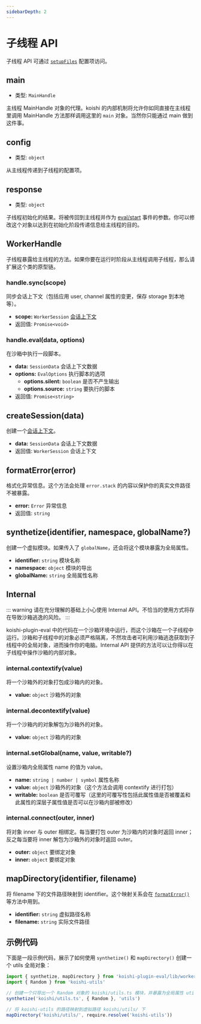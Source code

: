```yaml
---
sidebarDepth: 2
---
```


# 子线程 API

子线程 API 可通过 [`setupFiles`](./config.md#setupfiles) 配置项访问。

## main

- 类型: `MainHandle`

主线程 MainHandle 对象的代理。koishi 的内部机制将允许你如同直接在主线程里调用 MainHandle 方法那样调用这里的 `main` 对象。当然你只能通过 main 做到这件事。

## config

- 类型: `object`

从主线程传递到子线程的配置项。

## response

- 类型: `object`

子线程初始化的结果。将被传回到主线程并作为 [eval/start](./main.md#eval-start) 事件的参数。你可以修改这个对象以达到在初始化阶段传递信息给主线程的目的。

## WorkerHandle

子线程暴露给主线程的方法。如果你要在运行时阶段从主线程调用子线程，那么请扩展这个类的原型链。

### handle.sync(scope)

同步会话上下文（包括应用 user, channel 属性的变更，保存 storage 到本地等）。

- **scope:** `WorkerSession` [会话上下文](./sandbox.md#会话上下文)
- 返回值: `Promise<void>`

### handle.eval(data, options)

在沙箱中执行一段脚本。

- **data:** `SessionData` 会话上下文数据
- **options:** `EvalOptions` 执行脚本的选项
  - **options.silent:** `boolean` 是否不产生输出
  - **options.source:** `string` 要执行的脚本
- 返回值: `Promise<string>`

## createSession(data)

创建一个[会话上下文](./sandbox.md#会话上下文)。

- **data:** `SessionData` 会话上下文数据
- 返回值: `WorkerSession` 会话上下文

## formatError(error)

格式化异常信息。这个方法会处理 `error.stack` 的内容以保护你的真实文件路径不被暴露。

- **error:** `Error` 异常信息
- 返回值: `string`

## synthetize(identifier, namespace, globalName?)

创建一个虚拟模块。如果传入了 `globalName`，还会将这个模块暴露为全局属性。

- **identifier:** `string` 模块名称
- **namespace:** `object` 模块的导出
- **globalName:** `string` 全局属性名称

## Internal

::: warning
请在充分理解的基础上小心使用 Internal API。不恰当的使用方式将存在导致沙箱逃逸的风险。
:::

koishi-plugin-eval 中的代码在一个沙箱环境中运行，而这个沙箱在一个子线程中运行。沙箱和子线程中的对象必须严格隔离，不然攻击者可利用沙箱逃逸获取到子线程中的全局对象，进而操作你的电脑。Internal API 提供的方法可以让你得以在子线程中操作沙箱的内部对象。

### internal.contextify(value)

将一个沙箱外的对象打包成沙箱内的对象。

- **value:** `object` 沙箱外的对象

### internal.decontextify(value)

将一个沙箱内的对象解包为沙箱外的对象。

- **value:** `object` 沙箱内的对象

### internal.setGlobal(name, value, writable?)

设置沙箱内全局属性 name 的值为 value。

- **name:** `string | number | symbol` 属性名称
- **value:** `object` 沙箱外的对象（这个方法会调用 contextify 进行打包）
- **writable:** `boolean` 是否可覆写（这里的可覆写性包括此属性值是否被覆盖和此属性的深层子属性值是否可以在沙箱内部被修改）

### internal.connect(outer, inner)

将对象 inner 与 outer 相绑定。每当要打包 outer 为沙箱内的对象时返回 inner；反之每当要将 inner 解包为沙箱外的对象时返回 outer。

- **outer:** `object` 要绑定对象
- **inner:** `object` 要绑定对象

## mapDirectory(identifier, filename)

将 filename 下的文件路径映射到 identifier。这个映射关系会在 [`formatError()`](#formaterror) 等方法中用到。

- **identifier:** `string` 虚拟路径名称
- **filename:** `string` 实际文件路径

## 示例代码

下面是一段示例代码，展示了如何使用 `synthetize()` 和 `mapDirectory()` 创建一个 utils 全局对象：

```js worker.js
import { synthetize, mapDirectory } from 'koishi-plugin-eval/lib/worker'
import { Random } from 'koishi-utils'

// 创建一个只导出一个 Random 对象的 koishi/utils.ts 模块，并暴露为全局属性 utils
synthetize('koishi/utils.ts', { Random }, 'utils')

// 将 koishi-utils 的路径映射到虚拟路径 koishi/utils/ 下
mapDirectory('koishi/utils/', require.resolve('koishi-utils'))
```
